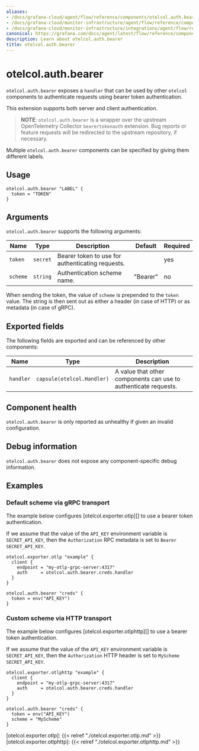 ```yaml
---
aliases:
- /docs/grafana-cloud/agent/flow/reference/components/otelcol.auth.bearer/
- /docs/grafana-cloud/monitor-infrastructure/agent/flow/reference/components/otelcol.auth.bearer/
- /docs/grafana-cloud/monitor-infrastructure/integrations/agent/flow/reference/components/otelcol.auth.bearer/
canonical: https://grafana.com/docs/agent/latest/flow/reference/components/otelcol.auth.bearer/
description: Learn about otelcol.auth.bearer
title: otelcol.auth.bearer
---
```


# otelcol.auth.bearer

`otelcol.auth.bearer` exposes a `handler` that can be used by other `otelcol`
components to authenticate requests using bearer token authentication.

This extension supports both server and client authentication.

> **NOTE**: `otelcol.auth.bearer` is a wrapper over the upstream OpenTelemetry
> Collector `bearertokenauth` extension. Bug reports or feature requests will
> be redirected to the upstream repository, if necessary.

Multiple `otelcol.auth.bearer` components can be specified by giving them
different labels.

## Usage

```river
otelcol.auth.bearer "LABEL" {
  token = "TOKEN"
}
```

## Arguments

`otelcol.auth.bearer` supports the following arguments:

Name | Type | Description | Default | Required
---- | ---- | ----------- | ------- | --------
`token` | `secret` | Bearer token to use for authenticating requests. | | yes
`scheme` | `string` | Authentication scheme name. | "Bearer" | no

When sending the token, the value of `scheme` is prepended to the `token` value.
The string is then sent out as either a header (in case of HTTP) or as metadata (in case of gRPC).

## Exported fields

The following fields are exported and can be referenced by other components:

Name | Type | Description
---- | ---- | -----------
`handler` | `capsule(otelcol.Handler)` | A value that other components can use to authenticate requests.

## Component health

`otelcol.auth.bearer` is only reported as unhealthy if given an invalid
configuration.

## Debug information

`otelcol.auth.bearer` does not expose any component-specific debug information.

## Examples

### Default scheme via gRPC transport

The example below configures [otelcol.exporter.otlp][] to use a bearer token authentication.

If we assume that the value of the `API_KEY` environment variable is `SECRET_API_KEY`, then 
the `Authorization` RPC metadata is set to `Bearer SECRET_API_KEY`.

```river
otelcol.exporter.otlp "example" {
  client {
    endpoint = "my-otlp-grpc-server:4317"
    auth     = otelcol.auth.bearer.creds.handler
  }
}

otelcol.auth.bearer "creds" {
  token = env("API_KEY")
}
```

### Custom scheme via HTTP transport

The example below configures [otelcol.exporter.otlphttp][] to use a bearer token authentication.

If we assume that the value of the `API_KEY` environment variable is `SECRET_API_KEY`, then 
the `Authorization` HTTP header is set to `MyScheme SECRET_API_KEY`.

```river
otelcol.exporter.otlphttp "example" {
  client {
    endpoint = "my-otlp-grpc-server:4317"
    auth     = otelcol.auth.bearer.creds.handler
  }
}

otelcol.auth.bearer "creds" {
  token = env("API_KEY")
  scheme = "MyScheme"
}
```

[otelcol.exporter.otlp]: {{< relref "./otelcol.exporter.otlp.md" >}}
[otelcol.exporter.otlphttp]: {{< relref "./otelcol.exporter.otlphttp.md" >}}
